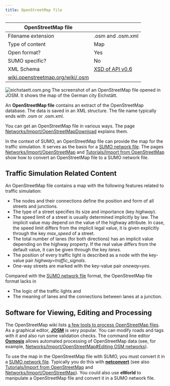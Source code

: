 ```yaml
---
title: OpenStreetMap file
---
```


| **OpenStreetMap file**           |                   |
|----------------------------------|-------------------|
| Filename extension               | .osm and .osm.xml |
| Type of content                  | Map               |
| Open format?                     | Yes               |
| SUMO specific?                   | No                |
| XML Schema                       | [XSD of API v0.6](http://wiki.openstreetmap.org/wiki/API_v0.6/XSD)   |
| [wiki.openstreetmap.org/wiki/.osm](http://wiki.openstreetmap.org/wiki/.osm) |                   |

![eichstaett.osm.png](images/Eichstaett.osm.png "The screenshot of an OpenStreetMap file opened in JOSM. It shows the map of the German city Eichstätt.") 
The screenshot of an OpenStreetMap file opened in JOSM. It shows the map of the German city Eichstätt.

An **OpenStreetMap file** contains an extract of the OpenStreetMap
database. The data is saved in an XML structure. The file name typically
ends with .osm or .osm.xml.

You can get an OpenStreetMap file in various ways. The page
[Networks/Import/OpenStreetMapDownload](Networks/Import/OpenStreetMapDownload.md)
explains them.

In the context of SUMO, an OpenStreetMap file can provide the map for
the traffic simulation. It serves as the basis for a [SUMO network
file](Networks/SUMO_Road_Networks.md). The pages
[Networks/Import/OpenStreetMap](Networks/Import/OpenStreetMap.md)
and [Tutorials/Import from
OpenStreetMap](Tutorials/Import_from_OpenStreetMap.md) show how
to convert an OpenStreetMap file to a SUMO network file.

## Traffic Simulation Related Content

An OpenStreetMap file contains a map with the following features related
to traffic simulation:

- The nodes and their connections define the position and form of all
  streets and junctions.
- The type of a street specifies its size and importance (key
  *highway*).
- The speed limit of a street is usually determined implicitly by law.
  The implicit value may depend on the value of the highway attribute.
  In case, the speed limit differs from the implicit legal value, it
  is given explicitly through the key *max_speed* of a street.
- The total number of lanes (for both directions) has an implicit
  value depending on the highway property. If the real value differs
  from the default value, it can be given through the key *lanes*.
- The position of every traffic light is described as a node with the
  key-value pair *highway=traffic_signals*.
- One-way streets are marked with the key-value pair *oneway=yes*.

Compared with the [SUMO network
file](Networks/SUMO_Road_Networks.md) format, the OpenStreetMap
file format lacks in

- The logic of the traffic lights and
- The meaning of lanes and the connections between lanes at a
  junction.

## Software for Viewing, Editing and Processing

The OpenStreetMap wiki lists [a few tools to process OpenStreetMap
files](http://wiki.openstreetmap.org/wiki/Category:OSM_processing). As a
graphical editor, **[JOSM](http://josm.openstreetmap.de/)** is very
popular. You can modify roads and tags with it and also run some
validation checks. The command line editor
**[Osmosis](http://wiki.openstreetmap.org/wiki/Osmosis)** allows
automated processing of OpenStreetMap data (see, for example,
[Networks/Import/OpenStreetMap\#Editing OSM
networks](Networks/Import/OpenStreetMap.md#editing_osm_networks)).

To use the map in the OpenStreetMap file with SUMO, you must convert it
in a [SUMO network file](Networks/SUMO_Road_Networks.md).
Typically you do this with **[netconvert](netconvert.md)** (see
also [Tutorials/Import from
OpenStreetMap](Tutorials/Import_from_OpenStreetMap.md) and
[Networks/Import/OpenStreetMap](Networks/Import/OpenStreetMap.md)).
You could also use **eWorld** to
manipulate a OpenStreetMap file and convert it in a SUMO network file.
